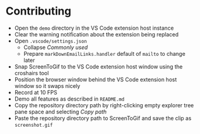 # Contributing

- Open the `demo` directory in the VS Code extension host instance
- Clear the warning notification about the extension being replaced
- Open `.vscode/settings.json`
  - Collapse *Commonly used*
  - Prepare `markDownEmailLinks.handler` default of `mailto` to change later
- Snap ScreenToGif to the VS Code extension host window using the croshairs tool
- Position the browser window behind the VS Code extension host window so it swaps nicely
- Record at 10 FPS
- Demo all features as described in `README.md`
- Copy the repository directory path by right-clicking empty explorer tree pane space and selecting *Copy path*
- Paste the repository directory path to ScreenToGif and save the clip as `screenshot.gif`
